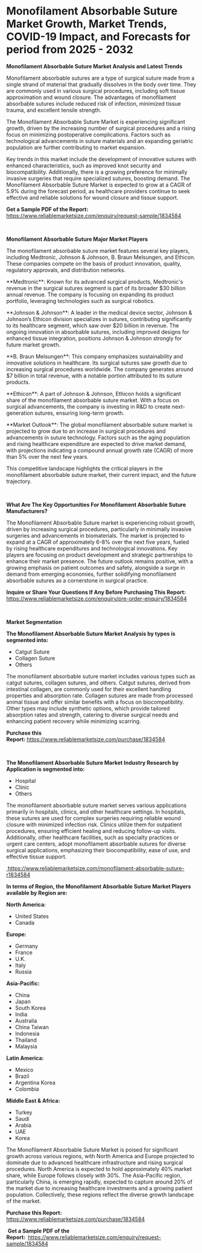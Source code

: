 <p><h1>Monofilament Absorbable Suture Market Growth, Market Trends, COVID-19 Impact, and Forecasts for period from 2025 - 2032</h1></p><p><strong>Monofilament Absorbable Suture Market Analysis and Latest Trends</strong></p>
<p><p>Monofilament absorbable sutures are a type of surgical suture made from a single strand of material that gradually dissolves in the body over time. They are commonly used in various surgical procedures, including soft tissue approximation and wound closure. The advantages of monofilament absorbable sutures include reduced risk of infection, minimized tissue trauma, and excellent tensile strength.</p><p>The Monofilament Absorbable Suture Market is experiencing significant growth, driven by the increasing number of surgical procedures and a rising focus on minimizing postoperative complications. Factors such as technological advancements in suture materials and an expanding geriatric population are further contributing to market expansion. </p><p>Key trends in this market include the development of innovative sutures with enhanced characteristics, such as improved knot security and biocompatibility. Additionally, there is a growing preference for minimally invasive surgeries that require specialized sutures, boosting demand. The Monofilament Absorbable Suture Market is expected to grow at a CAGR of 5.9% during the forecast period, as healthcare providers continue to seek effective and reliable solutions for wound closure and tissue support.</p></p>
<p><strong>Get a Sample PDF of the Report:&nbsp;</strong> <a href="https://www.reliablemarketsize.com/enquiry/request-sample/1834584?utm_campaign=2113&utm_medium=2&utm_source=Github&utm_content=ia&utm_term=13042025&utm_id=monofilament-absorbable-suture">https://www.reliablemarketsize.com/enquiry/request-sample/1834584</a></p>
<p>&nbsp;</p>
<p><strong>Monofilament Absorbable Suture Major Market Players</strong></p>
<p><p>The monofilament absorbable suture market features several key players, including Medtronic, Johnson & Johnson, B. Braun Melsungen, and Ethicon. These companies compete on the basis of product innovation, quality, regulatory approvals, and distribution networks.</p><p>**Medtronic**: Known for its advanced surgical products, Medtronic's revenue in the surgical sutures segment is part of its broader $30 billion annual revenue. The company is focusing on expanding its product portfolio, leveraging technologies such as surgical robotics.</p><p>**Johnson & Johnson**: A leader in the medical device sector, Johnson & Johnson’s Ethicon division specializes in sutures, contributing significantly to its healthcare segment, which saw over $20 billion in revenue. The ongoing innovation in absorbable sutures, including improved designs for enhanced tissue integration, positions Johnson & Johnson strongly for future market growth.</p><p>**B. Braun Melsungen**: This company emphasizes sustainability and innovative solutions in healthcare. Its surgical sutures saw growth due to increasing surgical procedures worldwide. The company generates around $7 billion in total revenue, with a notable portion attributed to its suture products.</p><p>**Ethicon**: A part of Johnson & Johnson, Ethicon holds a significant share of the monofilament absorbable suture market. With a focus on surgical advancements, the company is investing in R&D to create next-generation sutures, ensuring long-term growth.</p><p>**Market Outlook**: The global monofilament absorbable suture market is projected to grow due to an increase in surgical procedures and advancements in suture technology. Factors such as the aging population and rising healthcare expenditure are expected to drive market demand, with projections indicating a compound annual growth rate (CAGR) of more than 5% over the next few years.</p><p>This competitive landscape highlights the critical players in the monofilament absorbable suture market, their current impact, and the future trajectory.</p></p>
<p>&nbsp;</p>
<p><strong>What Are The Key Opportunities For Monofilament Absorbable Suture Manufacturers?</strong></p>
<p><p>The Monofilament Absorbable Suture market is experiencing robust growth, driven by increasing surgical procedures, particularly in minimally invasive surgeries and advancements in biomaterials. The market is projected to expand at a CAGR of approximately 6-8% over the next five years, fueled by rising healthcare expenditures and technological innovations. Key players are focusing on product development and strategic partnerships to enhance their market presence. The future outlook remains positive, with a growing emphasis on patient outcomes and safety, alongside a surge in demand from emerging economies, further solidifying monofilament absorbable sutures as a cornerstone in surgical practice.</p></p>
<p><strong>Inquire or Share Your Questions If Any Before Purchasing This Report:</strong> <a href="https://www.reliablemarketsize.com/enquiry/pre-order-enquiry/1834584?utm_campaign=2113&utm_medium=2&utm_source=Github&utm_content=ia&utm_term=13042025&utm_id=monofilament-absorbable-suture">https://www.reliablemarketsize.com/enquiry/pre-order-enquiry/1834584</a></p>
<p>&nbsp;</p>
<p><strong>Market Segmentation</strong></p>
<p><strong>The Monofilament Absorbable Suture Market Analysis by types is segmented into:</strong></p>
<p><ul><li>Catgut Suture</li><li>Collagen Suture</li><li>Others</li></ul></p>
<p><p>The monofilament absorbable suture market includes various types such as catgut sutures, collagen sutures, and others. Catgut sutures, derived from intestinal collagen, are commonly used for their excellent handling properties and absorption rate. Collagen sutures are made from processed animal tissue and offer similar benefits with a focus on biocompatibility. Other types may include synthetic options, which provide tailored absorption rates and strength, catering to diverse surgical needs and enhancing patient recovery while minimizing scarring.</p></p>
<p><strong>Purchase this Report:&nbsp;</strong><a href="https://www.reliablemarketsize.com/purchase/1834584?utm_campaign=2113&utm_medium=2&utm_source=Github&utm_content=ia&utm_term=13042025&utm_id=monofilament-absorbable-suture">https://www.reliablemarketsize.com/purchase/1834584</a></p>
<p>&nbsp;</p>
<p><strong>The Monofilament Absorbable Suture Market Industry Research by Application is segmented into:</strong></p>
<p><ul><li>Hospital</li><li>Clinic</li><li>Others</li></ul></p>
<p><p>The monofilament absorbable suture market serves various applications primarily in hospitals, clinics, and other healthcare settings. In hospitals, these sutures are used for complex surgeries requiring reliable wound closure with minimized infection risk. Clinics utilize them for outpatient procedures, ensuring efficient healing and reducing follow-up visits. Additionally, other healthcare facilities, such as specialty practices or urgent care centers, adopt monofilament absorbable sutures for diverse surgical applications, emphasizing their biocompatibility, ease of use, and effective tissue support.</p></p>
<p><a href="https://www.reliablemarketsize.com/monofilament-absorbable-suture-r1834584?utm_campaign=2113&utm_medium=2&utm_source=Github&utm_content=ia&utm_term=13042025&utm_id=monofilament-absorbable-suture">&nbsp;https://www.reliablemarketsize.com/monofilament-absorbable-suture-r1834584</a></p>
<p><strong>In terms of Region, the Monofilament Absorbable Suture Market Players available by Region are:</strong></p>
<p>
    <p> <strong> North America: </strong>
        <ul>
            <li>United States</li>
            <li>Canada</li>
        </ul>
        </p> 
    <p> <strong> Europe: </strong>
        <ul>
            <li>Germany</li>
            <li>France</li>
            <li>U.K.</li>
            <li>Italy</li>
            <li>Russia</li>
        </ul>
        </p> 
    <p> <strong> Asia-Pacific: </strong>
        <ul>
            <li>China</li>
            <li>Japan</li>
            <li>South Korea</li>
            <li>India</li>
            <li>Australia</li>
            <li>China Taiwan</li>
            <li>Indonesia</li>
            <li>Thailand</li>
            <li>Malaysia</li>
        </ul>
        </p> 
    <p> <strong> Latin America: </strong>
        <ul>
            <li>Mexico</li>
            <li>Brazil</li>
            <li>Argentina Korea</li>
            <li>Colombia</li>
        </ul>
        </p> 
    <p> <strong> Middle East & Africa: </strong>
        <ul>
            <li>Turkey</li>
            <li>Saudi</li>
            <li>Arabia</li>
            <li>UAE</li>
            <li>Korea</li>
        </ul>
    </p>
    </p>
<p><p>The Monofilament Absorbable Suture Market is poised for significant growth across various regions, with North America and Europe projected to dominate due to advanced healthcare infrastructure and rising surgical procedures. North America is expected to hold approximately 40% market share, while Europe follows closely with 30%. The Asia-Pacific region, particularly China, is emerging rapidly, expected to capture around 20% of the market due to increasing healthcare investments and a growing patient population. Collectively, these regions reflect the diverse growth landscape of the market.</p></p>
<p><strong>Purchase this Report: </strong><a href="https://www.reliablemarketsize.com/purchase/1834584?utm_campaign=2113&utm_medium=2&utm_source=Github&utm_content=ia&utm_term=13042025&utm_id=monofilament-absorbable-suture">https://www.reliablemarketsize.com/purchase/1834584</a></p>
<p>&nbsp;<strong>Get a Sample PDF of the Report:&nbsp;&nbsp;</strong><a href="https://www.reliablemarketsize.com/enquiry/request-sample/1834584?utm_campaign=2113&utm_medium=2&utm_source=Github&utm_content=ia&utm_term=13042025&utm_id=monofilament-absorbable-suture">https://www.reliablemarketsize.com/enquiry/request-sample/1834584</a></p>
<p><strong></strong></p>
<p><p></p><p></p><p></p></p>